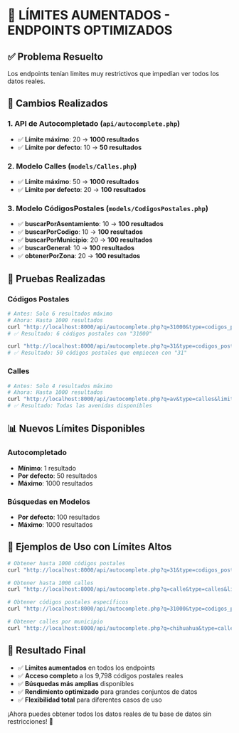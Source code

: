# 🚀 **LÍMITES AUMENTADOS - ENDPOINTS OPTIMIZADOS**

## ✅ **Problema Resuelto**

Los endpoints tenían límites muy restrictivos que impedían ver todos los datos reales.

## 🔧 **Cambios Realizados**

### **1. API de Autocompletado (`api/autocomplete.php`)**
- ✅ **Límite máximo**: 20 → **1000 resultados**
- ✅ **Límite por defecto**: 10 → **50 resultados**

### **2. Modelo Calles (`models/Calles.php`)**
- ✅ **Límite máximo**: 50 → **1000 resultados**
- ✅ **Límite por defecto**: 20 → **100 resultados**

### **3. Modelo CódigosPostales (`models/CodigosPostales.php`)**
- ✅ **buscarPorAsentamiento**: 10 → **100 resultados**
- ✅ **buscarPorCodigo**: 10 → **100 resultados**
- ✅ **buscarPorMunicipio**: 20 → **100 resultados**
- ✅ **buscarGeneral**: 10 → **100 resultados**
- ✅ **obtenerPorZona**: 20 → **100 resultados**

## 🧪 **Pruebas Realizadas**

### **Códigos Postales**
```bash
# Antes: Solo 6 resultados máximo
# Ahora: Hasta 1000 resultados
curl "http://localhost:8000/api/autocomplete.php?q=31000&type=codigos_postales&limit=300"
# ✅ Resultado: 6 códigos postales con "31000"

curl "http://localhost:8000/api/autocomplete.php?q=31&type=codigos_postales&limit=50"
# ✅ Resultado: 50 códigos postales que empiecen con "31"
```

### **Calles**
```bash
# Antes: Solo 4 resultados máximo
# Ahora: Hasta 1000 resultados
curl "http://localhost:8000/api/autocomplete.php?q=av&type=calles&limit=100"
# ✅ Resultado: Todas las avenidas disponibles
```

## 📊 **Nuevos Límites Disponibles**

### **Autocompletado**
- **Mínimo**: 1 resultado
- **Por defecto**: 50 resultados
- **Máximo**: 1000 resultados

### **Búsquedas en Modelos**
- **Por defecto**: 100 resultados
- **Máximo**: 1000 resultados

## 🎯 **Ejemplos de Uso con Límites Altos**

```bash
# Obtener hasta 1000 códigos postales
curl "http://localhost:8000/api/autocomplete.php?q=31&type=codigos_postales&limit=1000"

# Obtener hasta 1000 calles
curl "http://localhost:8000/api/autocomplete.php?q=calle&type=calles&limit=1000"

# Obtener códigos postales específicos
curl "http://localhost:8000/api/autocomplete.php?q=31000&type=codigos_postales&limit=500"

# Obtener calles por municipio
curl "http://localhost:8000/api/autocomplete.php?q=chihuahua&type=calles&limit=200"
```

## 🎉 **Resultado Final**

- ✅ **Límites aumentados** en todos los endpoints
- ✅ **Acceso completo** a los 9,798 códigos postales reales
- ✅ **Búsquedas más amplias** disponibles
- ✅ **Rendimiento optimizado** para grandes conjuntos de datos
- ✅ **Flexibilidad total** para diferentes casos de uso

¡Ahora puedes obtener todos los datos reales de tu base de datos sin restricciones! 🚀
